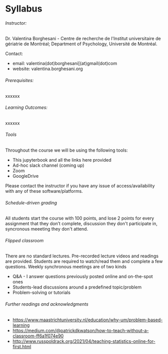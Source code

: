 Syllabus
=======================

######  Instructor:
Dr. Valentina Borghesani - Centre de recherche de l'Institut universitaire de gériatrie de Montréal; Department of Psychology, Université de Montréal.

Contact:
* email: valentina(dot)borghesani[(at)gmail(dot)com
* website: valentina.borghesani.org

######  Prerequisites:
xxxxxx

###### Learning Outcomes:
xxxxxx

###### Tools
Throughout the course we will be using the following tools:
* This jupyterbook and all the links here provided
* Ad-hoc slack channel (coming up)
* Zoom
* GoogleDrive

Please contact the instructor if you have any issue of access/availability with any of these software/platforms.

###### Schedule-driven grading
All students start the course with 100 points, and lose 2 points for every assignment that they don’t complete, discussion they don't participate in, syncronous meeeting they don't attend.

###### Flipped classroom
There are no standard lectures. Pre-recorded lecture videos and readings are provided. Students are required to watch/read them and complete a few questions. Weekly synchronous meetings are of two kinds
* Q&A - I answer questions previously posted online and on-the-spot ones
* Students-lead discussions around a predefined topic/problem
* Problem-solving or tutorials

###### Further readings and acknowledgments 
* https://www.maastrichtuniversity.nl/education/why-um/problem-based-learning
* https://medium.com/@patrickdkwatson/how-to-teach-without-a-classroom-ff6a1f074e90
* http://www.russpoldrack.org/2021/04/teaching-statistics-online-for-first.html
